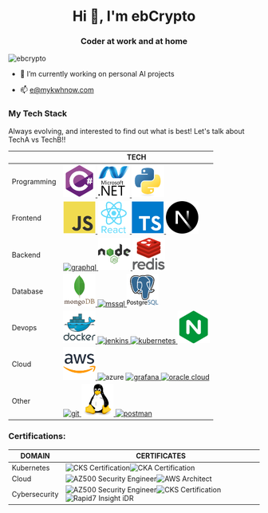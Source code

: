 <h1 align="center">Hi 👋, I'm ebCrypto</h1>
<h3 align="center">Coder at work and at home</h3>

<img src="https://komarev.com/ghpvc/?username=ebcrypto&label=Profile%20views&color=0e75b6&style=flat" alt="ebcrypto" /> 

- 🔭 I’m currently working on personal AI projects

- 📫 e@mykwhnow.com
 


### My Tech Stack
Always evolving, and interested to find out what is best! Let's talk about TechA vs TechB!!

| |TECH|
|---|---|
|Programming|<a href="https://www.w3schools.com/cs/" target="_blank" rel="noreferrer"> <img src="https://raw.githubusercontent.com/devicons/devicon/master/icons/csharp/csharp-original.svg" alt="csharp" width="65"  height="65" /> </a> <a href="https://dotnet.microsoft.com/" target="_blank" rel="noreferrer"> <img src="https://raw.githubusercontent.com/devicons/devicon/master/icons/dot-net/dot-net-original-wordmark.svg" alt="dotnet" width="65"  height="65" /> </a><a href="https://www.python.org" target="_blank" rel="noreferrer"> <img src="https://raw.githubusercontent.com/devicons/devicon/master/icons/python/python-original.svg" alt="python" width="65"  height="65" /> </a> |
|Frontend|<a href="https://developer.mozilla.org/en-US/docs/Web/JavaScript" target="_blank" rel="noreferrer"> <img src="https://raw.githubusercontent.com/devicons/devicon/master/icons/javascript/javascript-original.svg" alt="javascript" width="65"  height="65" /> </a> <a href="https://reactjs.org/" target="_blank" rel="noreferrer"> <img src="https://raw.githubusercontent.com/devicons/devicon/master/icons/react/react-original-wordmark.svg" alt="react" width="65"  height="65" /> </a><a href="https://www.typescriptlang.org/" target="_blank" rel="noreferrer"> <img src="https://raw.githubusercontent.com/devicons/devicon/master/icons/typescript/typescript-original.svg" alt="typescript" width="65"  height="65" /> </a><a href="https://nextjs.org/" target="_blank" rel="noreferrer"> <img src="https://raw.githubusercontent.com/devicons/devicon/master/icons/nextjs/nextjs-original.svg" alt="typescript" width="65"  height="65" /> </a>|
|Backend| <a href="https://graphql.org" target="_blank" rel="noreferrer"> <img src="https://www.vectorlogo.zone/logos/graphql/graphql-icon.svg" alt="graphql" width="65"  height="65" /> </a>  <a href="https://nodejs.org" target="_blank" rel="noreferrer"> <img src="https://raw.githubusercontent.com/devicons/devicon/master/icons/nodejs/nodejs-original-wordmark.svg" alt="nodejs" width="65"  height="65" /><a href="https://redis.io" target="_blank" rel="noreferrer"> <img src="https://raw.githubusercontent.com/devicons/devicon/master/icons/redis/redis-original-wordmark.svg" alt="redis" width="65"  height="65" /> </a> </a>|
|Database|<a href="https://www.mongodb.com/" target="_blank" rel="noreferrer"> <img src="https://raw.githubusercontent.com/devicons/devicon/master/icons/mongodb/mongodb-original-wordmark.svg" alt="mongodb" width="65"  height="65" /> </a> <a href="https://www.microsoft.com/en-us/sql-server" target="_blank" rel="noreferrer"> <img src="https://www.svgrepo.com/show/303229/microsoft-sql-server-logo.svg" alt="mssql" width="65"  height="65" /> </a>  <a href="https://www.postgresql.org" target="_blank" rel="noreferrer"> <img src="https://raw.githubusercontent.com/devicons/devicon/master/icons/postgresql/postgresql-original-wordmark.svg" alt="postgresql" width="65"  height="65" /> </a>  |
|Devops|<a href="https://www.docker.com/" target="_blank" rel="noreferrer"> <img src="https://raw.githubusercontent.com/devicons/devicon/master/icons/docker/docker-original-wordmark.svg" alt="docker" width="65"  height="65" /> </a><a href="https://www.jenkins.io" target="_blank" rel="noreferrer"> <img src="https://www.vectorlogo.zone/logos/jenkins/jenkins-icon.svg" alt="jenkins" width="65"  height="65" /> </a>  <a href="https://kubernetes.io" target="_blank" rel="noreferrer"> <img src="https://www.vectorlogo.zone/logos/kubernetes/kubernetes-icon.svg" alt="kubernetes" width="65"  height="65" /> </a> <a href="https://www.nginx.com" target="_blank" rel="noreferrer"> <img src="https://raw.githubusercontent.com/devicons/devicon/master/icons/nginx/nginx-original.svg" alt="nginx" width="65"  height="65" /> </a>|
|Cloud|<a href="https://aws.amazon.com" target="_blank" rel="noreferrer"> <img src="https://raw.githubusercontent.com/devicons/devicon/master/icons/amazonwebservices/amazonwebservices-original-wordmark.svg" alt="aws" width="65"  height="65" /> </a> <a href="https://azure.microsoft.com/en-in/" target="_blank" rel="noreferrer"> </a> <img src="https://www.vectorlogo.zone/logos/microsoft_azure/microsoft_azure-icon.svg" alt="azure" width="65"  height="65" /> </a><a href="https://grafana.com" target="_blank" rel="noreferrer"> <img src="https://www.vectorlogo.zone/logos/grafana/grafana-icon.svg" alt="grafana" width="65"  height="65" /> </a></a><a href="https://cloud.oracle.com" target="_blank" rel="noreferrer"> <img src="https://www.vectorlogo.zone/logos/oracle/oracle-icon.svg" alt="oracle cloud" width="65"  height="65" /> </a>|
|Other| <a href="https://git-scm.com/" target="_blank" rel="noreferrer"> <img src="https://www.vectorlogo.zone/logos/git-scm/git-scm-icon.svg" alt="git" width="65"  height="65" /> </a>  <a href="https://www.linux.org/" target="_blank" rel="noreferrer"> <img src="https://raw.githubusercontent.com/devicons/devicon/master/icons/linux/linux-original.svg" alt="linux" width="65"  height="65" /> </a><a href="https://postman.com" target="_blank" rel="noreferrer"> <img src="https://www.vectorlogo.zone/logos/getpostman/getpostman-icon.svg" alt="postman" width="65"  height="65" /> </a> |

 
### Certifications:
|DOMAIN|CERTIFICATES|
|---|---|
|Kubernetes|<img src="https://training.linuxfoundation.org/wp-content/uploads/2020/07/kubernetes-security-specialist-logo-300x285.png" alt="CKS Certification" width="85" height="85"><img src="https://training.linuxfoundation.org/wp-content/uploads/2019/03/logo_cka_whitetext-300x293.png" alt="CKA Certification" width="85" height="85">|
|Cloud|<img src="https://images.credly.com/images/1ad16b6f-2c71-4a2e-ae74-ec69c4766039/azure-security-engineer-associate600x600.png" alt="AZ500 Security Engineer" width="85" height="85"><img src="https://images.credly.com/size/680x680/images/0e284c3f-5164-4b21-8660-0d84737941bc/image.png" alt="AWS Architect"  width="85" height="85"> |
|Cybersecurity|<img src="https://images.credly.com/images/1ad16b6f-2c71-4a2e-ae74-ec69c4766039/azure-security-engineer-associate600x600.png" alt="AZ500 Security Engineer" width="85" height="85"><img src="https://training.linuxfoundation.org/wp-content/uploads/2020/07/kubernetes-security-specialist-logo-300x285.png" alt="CKS Certification" width="85" height="85"><img src="https://images.credly.com/size/680x680/images/9940b47f-74c6-4150-ad09-cf86d089de11/InsightIDR_Specialist.png" alt="Rapid7 Insight iDR"  width="85" height="85"> |

 
